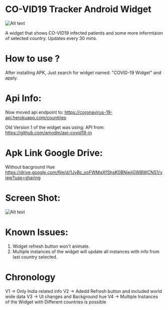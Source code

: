 
# CO-VID19 Tracker Android Widget


![Alt text](https://user-images.githubusercontent.com/1622949/77534561-e56a1e00-6ebe-11ea-9bf7-a78fca35b9d4.png "")


A widget that shows CO-VID19 infected patients and some more informtaion of selected country. 
Updates every 30 mins.

# How to use ?
After installing APK, Just search for widget named: "COVID-19 Widget" and apply.

# Api Info:
Now moved api endpoint to:
https://coronavirus-19-api.herokuapp.com/countries

Old Version 1 of the widget was using:
API from: https://github.com/amodm/api-covid19-in


# Apk Link Google Drive:
Without bacground Hue
https://drive.google.com/file/d/1JyBc_voFWMqXfShsK0BNjejiGWBWCNS1/view?usp=sharing

Screen Shot:
=============
![Alt text](https://user-images.githubusercontent.com/1622949/77533640-40027a80-6ebd-11ea-85df-f5b630773b53.png "")


# Known Issues:
1) Widget refresh button won't animate.
2) Multiple instances of the widget will update all instances with info from last country selected.

# Chronology
V1 -> Only India related info 
V2 -> Adedd Refresh button and included world wide data
V3 -> UI changes and Background hue
V4 -> Multiple Instances of the Widget with Different countries is possible



